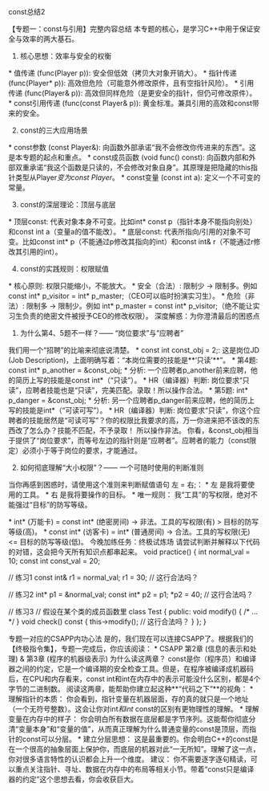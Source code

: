 const总结2

【专题一：const与引用】完整内容总结
本专题的核心，是学习C++中用于保证安全与效率的两大基石。

1. 核心思想：效率与安全的权衡

\* 值传递 (func(Player p)): 安全但低效（拷贝大对象开销大）。
\* 指针传递 (func(Player* p)): 高效但危险（可能意外修改原件，且有空指针风险）。
\* 引用传递 (func(Player& p)): 高效但同样危险（是更安全的指针，但仍可修改原件）。
\* const引用传递 (func(const Player& p)): 黄金标准。兼具引用的高效和const带来的安全。

2. const的三大应用场景

\* const参数 (const Player&): 向函数外部承诺“我不会修改你传进来的东西”。这是本专题的起点和重点。
\* const成员函数 (void func() const): 向函数内部和外部双重承诺“我这个函数是只读的，不会修改对象自身”。其原理是把隐藏的this指针类型从Player*变为const Player*。
\* const变量 (const int a): 定义一个不可变的常量。

3. const的深层理论：顶层与底层

\* 顶层const: 代表对象本身不可变。比如int* const p（指针本身不能指向别处）和const int a（变量a的值不能改）。
\* 底层const: 代表所指向/引用的对象不可变。比如const int* p（不能通过p修改其指向的int）和const int& r（不能通过r修改其引用的int）。

4. const的实践规则：权限赋值

\* 核心原则: 权限只能缩小，不能放大。
\* 安全（合法）: 限制少 -> 限制多。例如 const int* p_visitor = int* p_master;（CEO可以临时扮演实习生）。
\* 危险（非法）: 限制多 -> 限制少。例如 int* p_master = const int* p_visitor;（绝不能让实习生负责的绝密文件被授予CEO的修改权限）。
深度解惑：为你澄清最后的困惑点

1. 为什么第4、5题不一样？—— “岗位要求”与“应聘者”

我们用一个“招聘”的比喻来彻底说清楚。
\* const int const_obj = 2;: 这是岗位JD (Job Description)，上面明确写着：“本岗位需要的技能是**‘只读’**”。
\* 第4题: const int* p_another = &const_obj;
\* 分析: 一个应聘者p_another前来应聘，他的简历上写的技能是const int*（“只读”）。
\* HR（编译器）判断: 岗位要求“只读”，应聘者技能也是“只读”，完美匹配。录取！所以操作合法。
\* 第5题: int* p_danger = &const_obj;
\* 分析: 另一个应聘者p_danger前来应聘，他的简历上写的技能是int*（“可读可写”）。
\* HR（编译器）判断: 岗位要求“只读”，你这个应聘者的技能居然是“可读可写”？你的权限比我要求的高，万一你进来把不该改的东西改了怎么办？技能不匹配，不予录取！ 所以操作非法。
你看，&const_obj相当于提供了“岗位要求”，而等号左边的指针则是“应聘者”。应聘者的能力（const限定）必须小于等于岗位的要求，才能通过。

2. 如何彻底理解“大小权限”？—— 一个可随时使用的判断准则

当你再感到困惑时，请使用这个准则来判断赋值语句 左 = 右;：
\* 左 是我将要使用的工具。
\* 右 是我将要操作的目标。
\* 唯一规则： 我“工具”的写权限，绝对不能强过“目标”的防写等级。
<!-- end list -->
\* int* (万能卡) = const int* (绝密房间) -> 非法。工具的写权限(有) > 目标的防写等级(高)。
\* const int* (访客卡) = int* (普通房间) -> 合法。工具的写权限(无) <= 目标的防写等级(低)。
今晚加练任务：终极试炼场
请尝试判断并解释以下代码的对错，这会把今天所有知识点都串起来。
void practice() {
int normal_val = 10;
const int const_val = 20;

// 练习1
const int& r1 = normal_val;
r1 = 30; // 这行合法吗？

// 练习2
int* p1 = &normal_val;
const int* p2 = p1;
*p2 = 40; // 这行合法吗？

// 练习3
// 假设在某个类的成员函数里
class Test {
public:
void modify() { /* ... */ }
void check() const {
this->modify(); // 这行合法吗？
}
};
}

专题一对应的CSAPP内功心法
是的，我们现在可以连接CSAPP了。根据我们的【终极指令集】，专题一完成后，你应该阅读：
\* CSAPP 第2章 (信息的表示和处理) & 第3章 (程序的机器级表示)
为什么读这两章？
const是你（程序员）和编译器之间的约定，它是一个编译期的安全检查工具。但是，在程序被编译成机器码后，在CPU和内存看来，const int和int在内存中的表示可能没什么区别，都是4个字节的二进制数。
阅读这两章，能帮助你建立起这种**“代码之下”**的视角：
\* 理解指针的本质： 你会看到，指针变量在机器层面，存的真的就只是一个地址（一个无符号整数）。这会让你对int*和int* const的区别有更物理性的理解。
\* 理解变量在内存中的样子： 你会明白所有数据在底层都是字节序列。这能帮你彻底分清“变量本身”和“变量的值”，从而真正理解为什么普通变量的const是顶层，而指针的const可以分层。
\* 建立分层思想： 这是最重要的。你会明白C++的const是在一个很高的抽象层面上保护你，而底层的机器对此“一无所知”。理解了这一点，你对很多语言特性的认识都会上升一个维度。
建议： 你不需要逐字逐句精读，可以重点关注指针、寻址、数据在内存中的布局等相关小节。带着“const只是编译器的约定”这个思想去看，你会收获巨大。